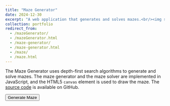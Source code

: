 ```yaml
---
title: "Maze Generator"
date: 2024-12-30
excerpt: "A web application that generates and solves mazes.<br/><img src='/images/mazeGenerator.png'>"
collection: portfolio
redirect_from:
  - /mazeGenerator/
  - /mazeGenerator.html
  - /maze-generator/
  - /maze-generator.html
  - /maze/
  - /maze.html
---
```


The Maze Generator uses depth-first search algorithms to generate and solve mazes. The maze generator and the maze solver are implemented in JavaScript, and the HTML5 `canvas` element is used to draw the maze. The [source code](https://github.com/jacob-thompson/jacob-thompson.github.io) is available on GitHub.

<script src="{{ base_path }}/assets/js/mazeGenerator.js"></script>

<div container class="app">
    <div style="padding-bottom:10px" class="buttons">
        <button id="generateButton" onclick="generateMaze()" >Generate Maze</button>
    </div>
</div>
